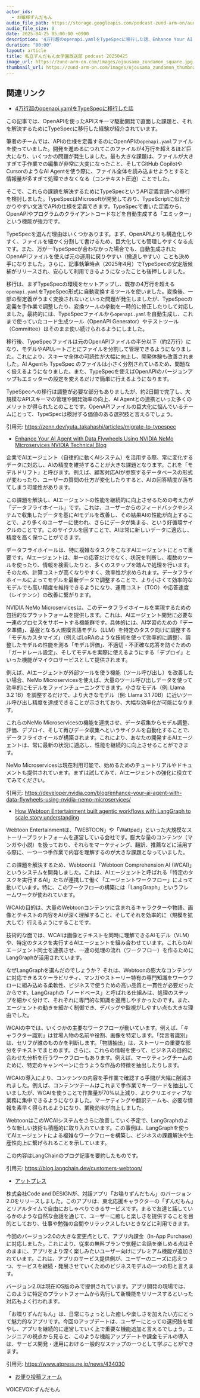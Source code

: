 ```yaml
---
actor_ids:
  - お嬢様ずんだもん
audio_file_path: https://storage.googleapis.com/podcast-zund-arm-on/audio/私立ずんだもん女学園放送部_podcast_20250425.mp3
audio_file_size: 0
date: 2025-04-25 05:00:00 +0900
description: '4万行超のopenapi.yamlをTypeSpecに移行した話、Enhance Your AI Agent with Data Flywheels Using NVIDIA NeMo Microservices  NVIDIA Technical Blog、How Webtoon Entertainment built agentic workflows with LangGraph to scale story understanding、アットプレス'
duration: "00:00"
layout: article
title: 私立ずんだもん女学園放送部 podcast 20250425
image_url: https://zund-arm-on.com/images/ojousama_zundamon_square.jpg
thumbnail_url: https://zund-arm-on.com/images/ojousama_zundamon_thumbnail.jpg
---
```


## 関連リンク


- [4万行超のopenapi.yamlをTypeSpecに移行した話](https://zenn.dev/yuta_takahashi/articles/migrate-to-typespec)  


この記事では、OpenAPIを使ったAPIスキーマ駆動開発で直面した課題と、それを解決するためにTypeSpecに移行した経験が紹介されています。

筆者のチームでは、APIの仕様を定義するのにOpenAPIの`openapi.yaml`ファイルを使っていました。開発を進めるにつれてこのファイルが4万行を超えるほど巨大になり、いくつかの問題が発生しました。最も大きな課題は、ファイルが大きすぎて手作業での編集が非常に大変になったこと、そしてGitHub CopilotやCursorのようなAI Agentを使う際に、ファイル全体を読み込ませようとすると情報量が多すぎて処理できなくなる（コンテキスト圧迫）ことでした。

そこで、これらの課題を解決するためにTypeSpecというAPI定義言語への移行を検討しました。TypeSpecはMicrosoftが開発しており、TypeScriptに似た分かりやすい文法でAPIの仕様を定義できます。TypeSpecで書いた定義から、OpenAPIやプログラムのクライアントコードなどを自動生成する「エミッター」という機能が強力です。

TypeSpecを選んだ理由はいくつかあります。まず、OpenAPIよりも構造化しやすく、ファイルを細かく分割して書けるため、巨大化しても管理しやすくなる点です。また、万が一TypeSpecが合わなかった場合でも、自動生成されたOpenAPIファイルを使えば元の運用に戻りやすい（撤退しやすい）ことも決め手になりました。さらに、記事執筆時点（2025年4月）でTypeSpecの安定版候補がリリースされ、安心して利用できるようになったことも後押ししました。

移行は、まずTypeSpecの環境をセットアップし、既存の4万行を超える`openapi.yaml`をTypeSpec形式に自動変換するツールを使いました。変換後、一部の型定義がうまく変換されないといった問題が発生しましたが、TypeSpecの定義を手作業で調整したり、変換ツールの挙動を一時的に修正したりして対応しました。最終的には、TypeSpecファイルから`openapi.yaml`を自動生成し、これまで使っていたコード生成ツール（OpenAPI Generator）やテストツール（Committee）はそのまま使い続けられるようにしました。

移行後、TypeSpecファイルは元のOpenAPIファイルの半分以下（約2万行）になり、モデルやAPIルートごとにファイルを分割して管理できるようになりました。これにより、スキーマ全体の可読性が大幅に向上し、開発体験も改善されました。AI Agentも TypeSpec のファイルは小さく分割されているため、問題なく扱えるようになりました。また、TypeSpecを使えばOpenAPIのバージョンアップもエミッターの設定を変えるだけで簡単に行えるようになります。

TypeSpecへの移行は調整が必要な部分もありましたが、約2日間で完了し、大規模なAPIスキーマの管理や開発効率の向上、AI Agentとの連携といった多くのメリットが得られたとのことです。OpenAPIファイルの巨大化に悩んでいるチームにとって、TypeSpecは検討する価値のある選択肢と言えるでしょう。

引用元: https://zenn.dev/yuta_takahashi/articles/migrate-to-typespec


- [Enhance Your AI Agent with Data Flywheels Using NVIDIA NeMo Microservices  NVIDIA Technical Blog](https://developer.nvidia.com/blog/enhance-your-ai-agent-with-data-flywheels-using-nvidia-nemo-microservices/)  


企業でAIエージェント（自律的に動くAIシステム）を活用する際、常に変化するデータに対応し、AIの精度を維持することが大きな課題となります。これを「モデルドリフト」と呼びます。例えば、顧客対応AIが参照するデータベースの形式が変わったり、ユーザーの質問の仕方が変化したりすると、AIの回答精度が落ちてしまう可能性があります。

この課題を解決し、AIエージェントの性能を継続的に向上させるための考え方が「データフライホイール」です。これは、ユーザーからのフィードバックやシステムで収集したデータを基にAIモデルを改善し、その結果AIの性能が向上することで、より多くのユーザーに使われ、さらにデータが集まる、という好循環サイクルのことです。このサイクルを回すことで、AIは常に新しいデータに適応し、精度を高く保つことができます。

データフライホイールは、特に複雑なタスクをこなすAIエージェントにとって重要です。AIエージェントは、単一の応答だけでなく、状況を判断し、複数のツールを使ったり、情報を検索したりと、多くのステップを踏んで処理を行います。そのため、計算コストが高くなりやすく、効率性が求められます。データフライホイールによってモデルを最新データで調整することで、より小さくて効率的なモデルでも高い精度を維持できるようになり、運用コスト（TCO）や応答速度（レイテンシ）の改善に繋がります。

NVIDIA NeMo Microservicesは、このデータフライホイールを実現するための包括的なプラットフォームを提供します。これは、AIエージェント開発に必要な一連のプロセスをサポートする機能群です。具体的には、AI学習のための「データ準備」、基盤となる大規模言語モデル（LLM）を特定のタスク向けに調整する「モデルカスタマイズ」（例えばLoRAのような技術を使って効率的に調整）、調整したモデルの性能を測る「モデル評価」、不適切・不正確な応答を防ぐための「ガードレール設定」、そしてモデルを実際に使えるようにする「デプロイ」といった機能がマイクロサービスとして提供されます。

例えば、AIエージェントが外部ツールを使う機能（ツール呼び出し）を改善したい場合、NeMo Microservicesを使えば、大量のツール呼び出しデータを使って効率的にモデルをファインチューニングできます。小さなモデル（例: Llama 3.2 1B）を調整するだけで、より大きなモデル（例: Llama 3.1 70B）に近いツール呼び出し精度を達成できることが示されており、大幅な効率化が可能になります。

これらのNeMo Microservicesの機能を連携させ、データ収集からモデル調整、評価、デプロイ、そして再びデータ収集へというサイクルを自動化することで、データフライホイールが構築されます。これにより、あなたの開発するAIエージェントは、常に最新の状況に適応し、性能を継続的に向上させることができます。

NeMo Microservicesは現在利用可能で、始めるためのチュートリアルやドキュメントも提供されています。まずは試してみて、AIエージェントの強化に役立ててみてください。

引用元: https://developer.nvidia.com/blog/enhance-your-ai-agent-with-data-flywheels-using-nvidia-nemo-microservices/


- [How Webtoon Entertainment built agentic workflows with LangGraph to scale story understanding](https://blog.langchain.dev/customers-webtoon/)  


Webtoon Entertainmentは、「WEBTOON」や「Wattpad」といった大規模なストーリープラットフォームを運営している会社です。膨大な量のコンテンツ（マンガや小説）を扱っており、それらをマーケティング、翻訳、推薦などに活用する際に、一つ一つ手作業で内容を理解するのが大きな課題となっていました。

この課題を解決するため、Webtoonは「Webtoon Comprehension AI (WCAI)」というシステムを開発しました。これは、AIエージェントと呼ばれる「特定のタスクを実行するAI」たちが連携して働く「エージェントワークフロー」によって動いています。特に、このワークフローの構築には「LangGraph」というフレームワークが使われています。

WCAIの目的は、大量のWebtoonコンテンツに含まれるキャラクターや物語、画像とテキストの内容をAIが深く理解すること、そしてそれを効率的に（規模を拡大して）行えるようにすることです。

技術的な面では、WCAIは画像とテキストを同時に理解できるAIモデル（VLM）や、特定のタスクを実行するAIエージェントを組み合わせています。これらのAIエージェント同士を連携させ、一連の処理の流れ（ワークフロー）を作るためにLangGraphが活用されています。

なぜLangGraphを選んだのでしょうか？ それは、Webtoonの膨大なコンテンツに対応できるスケーラビリティ、マンガやストーリー特有の専門知識をワークフローに組み込める柔軟性、ビジネスで使うための高い品質と一貫性が必要だったからです。LangGraphの「ノードベース」と呼ばれる仕組みは、処理のステップを細かく分けて、それぞれに専門的な知識を適用しやすかったのです。また、エージェントの動きを細かく制御でき、デバッグや監視がしやすい点も大きな理由でした。

WCAIの中では、いくつかの主要なワークフローが動いています。例えば、「キャラクター識別」は登場人物の名前や役割、画像を特定します。「発言者識別」は、セリフが誰のものかを判断します。「物語抽出」は、ストーリーの重要な部分をテキストでまとめます。さらに、これらの情報を使って、ビジネスの目的に合わせた分析を行うワークフローもあります。例えば、マーケティングチームのために、特定のキャンペーンに合うような作品の特徴を抽出したりします。

WCAIの導入により、コンテンツの内容を手作業で確認する手間が大幅に削減されました。例えば、コンテンツチームはこれまで手作業でキーワードを抽出していましたが、WCAIを使うことで作業量が70%以上減り、よりクリエイティブな業務に集中できるようになりました。マーケティングや翻訳チームも、必要な情報を素早く得られるようになり、業務効率が向上しました。

WebtoonはこのWCAIシステムをさらに改善していく予定で、LangGraphのような新しい技術も積極的に取り入れています。この事例は、LangGraphを使ってAIエージェントによる複雑なワークフローを構築し、ビジネスの課題解決や生産性向上に繋げられることを示しています。

この内容はLangChainのブログ記事を要約したものです。

引用元: https://blog.langchain.dev/customers-webtoon/


- [アットプレス](https://www.atpress.ne.jp/news/434030)  


株式会社Code and DESIGNが、対話アプリ「お喋りずんだもん」のバージョン2.0をリリースしました。このアプリは、東北応援キャラクターの「ずんだもん」とリアルタイムで自由におしゃべりできるサービスです。まるで友達と話しているかのような自然な会話を通じて、ユーザーに癒しと楽しさを提供することを目的としており、仕事や勉強の合間やリラックスしたいときなどに利用できます。

今回のバージョン2.0の大きな変更点として、アプリ内課金（In-App Purchase）に対応しました。これにより、従来の無料プランで気軽に会話を楽しめる点はそのままに、アプリをより深く楽しみたいユーザー向けにプレミアム機能が追加されています。これは、アプリのサービス提供側が、ユーザーのニーズに応えつつ、サービスを継続・発展させていくためのビジネスモデルの一つの形と言えます。

バージョン2.0は現在iOS版のみで提供されています。アプリ開発の現場では、このように特定のプラットフォームから先行して新機能をリリースするといった対応もよく行われます。

「お喋りずんだもん」は、日常にちょっとした癒しや楽しさを加えたい方にとって魅力的なアプリです。今回のアップデートは、ユーザーにとっての選択肢を増やし、アプリを継続的に運営していく上で重要な機能追加と言えるでしょう。エンジニアの視点から見ると、このような機能アップデートや課金モデルの導入は、サービス開発・運用における一般的なステップの一つとして学ぶことができます。

引用元: https://www.atpress.ne.jp/news/434030



- [お便り投稿フォーム](https://forms.gle/ffg4JTfqdiqK62qf9)

VOICEVOX:ずんだもん
